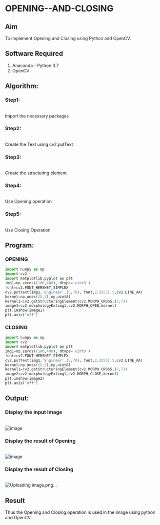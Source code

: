 # OPENING--AND-CLOSING
## Aim
To implement Opening and Closing using Python and OpenCV.

## Software Required
1. Anaconda - Python 3.7
2. OpenCV
## Algorithm:
### Step1:
<br>Import the necessary packages


### Step2:
<br>Create the Text using cv2.putText

### Step3:
<br>Create the structuring element

### Step4:
<br>Use Opening operation

### Step5:
<br>Use Closing Operation

 
## Program:
### OPENING
``` python
import numpy as np
import cv2
import matplotlib.pyplot as plt
img1=np.zeros((100,400), dtype='uint8')
font=cv2.FONT_HERSHEY_SIMPLEX
cv2.putText(img1,'Engineer',(5,70), font,2,(255),5,cv2.LINE_AA)
kernel=np.ones((5,5),np.uint8)
kernel1=cv2.getStructuringElement(cv2.MORPH_CROSS,(7,7))
image1=cv2.morphologyEx(img1,cv2.MORPH_OPEN,kernel)
plt.imshow(image1)
plt.axis("off")

```
### CLOSING
```python
import numpy as np
import cv2
import matplotlib.pyplot as plt
img1=np.zeros((100,400), dtype='uint8')
font=cv2.FONT_HERSHEY_SIMPLEX
cv2.putText(img1,'Engineer',(5,70), font,2,(255),5,cv2.LINE_AA)
kernel=np.ones((5,5),np.uint8)
kernel1=cv2.getStructuringElement(cv2.MORPH_CROSS,(7,7))
image2=cv2.morphologyEx(img1,cv2.MORPH_CLOSE,kernel)
plt.imshow(image2)
plt.axis("off")
```
## Output:

### Display the input Image
<br>![image](https://github.com/MeethaPrabhu/OPENING--AND-CLOSING/assets/119401038/cd0aa95d-87f6-4422-89e2-3c2999b50be1)


### Display the result of Opening
<br>![image](https://github.com/MeethaPrabhu/OPENING--AND-CLOSING/assets/119401038/de17c5c1-c221-4d0f-9006-ee012755eb45)



### Display the result of Closing
<br>![Uploading image.png…]()



## Result
Thus the Opening and Closing operation is used in the image using python and OpenCV.
